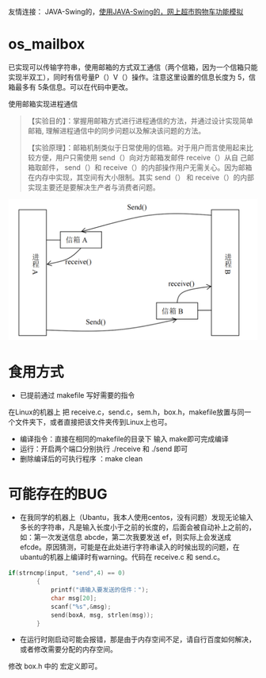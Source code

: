 友情连接： JAVA-Swing的，[使用JAVA-Swing的，网上超市购物车功能模拟](https://github.com/goldthree-shit/shoppingcart-swing)

# os_mailbox

已实现可以传输字符串，使用邮箱的方式双工通信（两个信箱，因为一个信箱只能实现半双工），同时有信号量P（）V（）操作。注意这里设置的信息长度为 5，信箱最多有 5条信息。可以在代码中更改。

使用邮箱实现进程通信

> 【实验目的】：掌握用邮箱方式进行进程通信的方法，并通过设计实现简单邮箱, 理解进程通信中的同步问题以及解决该问题的方法。 
>
> 【实验原理】：邮箱机制类似于日常使用的信箱。对于用户而言使用起来比较方便，用户只需使用 send（）向对方邮箱发邮件 receive（）从自 己邮箱取邮件， send（）和 receive（）的内部操作用户无需关心。因为邮箱在内存中实现，其空间有大小限制。其实 send（） 和 receive（）的内部实现主要还是要解决生产者与消费者问题。

![image-1](images/1.png)

# 食用方式

- 已提前通过 makefile 写好需要的指令

在Linux的机器上 把 receive.c，send.c，sem.h，box.h，makefile放置与同一个文件夹下，或者直接把该文件夹传到Linux上也可。

- 编译指令：直接在相同的makefile的目录下 输入 make即可完成编译
- 运行：开启两个端口分别执行 ./receive 和 ./send 即可
- 删除编译后的可执行程序 ：make clean

# 可能存在的BUG

- 在我同学的机器上（Ubantu，我本人使用centos，没有问题）发现无论输入多长的字符串，凡是输入长度小于之前的长度的，后面会被自动补上之前的，如：第一次发送信息 abcde，第二次我要发送 ef，则实际上会发送成 efcde。原因猜测，可能是在此处进行字符串读入的时候出现的问题，在ubantu的机器上编译时有warning。代码在 receive.c 和 send.c。

```c
if(strncmp(input, "send",4) == 0)
		{
			printf("请输入要发送的信件：");
			char msg[20];
			scanf("%s",&msg);
			send(boxA, msg, strlen(msg));
		}
```

- 在运行时刚启动可能会报错，那是由于内存空间不足，请自行百度如何解决，或者修改需要分配的内存空间。

修改 box.h 中的 宏定义即可。

